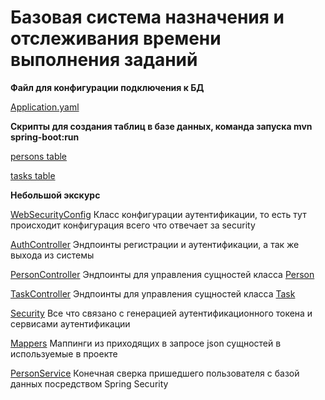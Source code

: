 # Базовая система назначения и отслеживания времени выполнения заданий

**Файл для конфигурации подключения к БД**

[Application.yaml](src/main/resources/application.yaml)

**Скрипты для создания таблиц в базе данных, команда запуска mvn spring-boot:run**

[persons table](src/main/resources/migration/persons.sql)

[tasks table](src/main/resources/migration/tasks.sql)

**Небольшой экскурс**

[WebSecurityConfig](src/main/java/com/job_tracking_system/configuration/WebSecurityConfig.java)
Класс конфигурации аутентификации, то есть тут происходит конфигурация всего что отвечает за security

[AuthController](src/main/java/com/job_tracking_system/controllers/AuthController.java)
Эндпоинты регистрации и аутентификации, а так же выхода из системы

[PersonController](src/main/java/com/job_tracking_system/controllers/PersonController.java)
Эндпоинты для управления сущностей класса [Person](src/main/java/com/job_tracking_system/entity/Person.java)

[TaskController](src/main/java/com/job_tracking_system/controllers/TaskController.java)
Эндпоинты для управления сущностей класса [Task](src/main/java/com/job_tracking_system/entity/Task.java)

[Security](src/main/java/com/job_tracking_system/security)
Все что связано с генерацией аутентификационного токена и сервисами аутентификации

[Mappers](src/main/java/com/job_tracking_system/mappers)
Маппинги из приходящих в запросе json сущностей в используемые в проекте

[PersonService](src/main/java/com/job_tracking_system/services/PersonService.java)
Конечная сверка пришедшего пользователя с базой данных посредством Spring Security